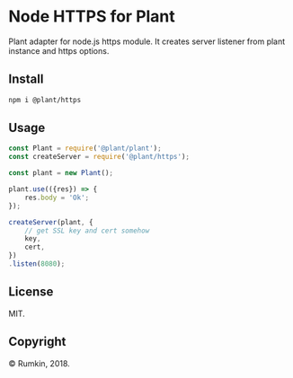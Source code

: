 # Node HTTPS for Plant

Plant adapter for node.js https module. It creates server listener from plant instance and https options.

## Install

```bash
npm i @plant/https
```

## Usage

```javascript
const Plant = require('@plant/plant');
const createServer = require('@plant/https');

const plant = new Plant();

plant.use(({res}) => {
    res.body = 'Ok';
});

createServer(plant, {
    // get SSL key and cert somehow
    key,
    cert,
})
.listen(8080);
```

## License

MIT.

## Copyright

&copy; Rumkin, 2018.
